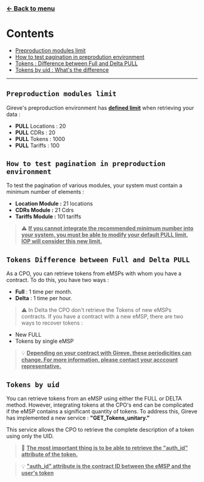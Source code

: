 ### [<- Back to menu](README.md)


# Contents

* [Preproduction modules limit](#preproduction-modules-limit)
* [How to test pagination in preprodution environment](#how-to-test-pagination-in-preproduction-environment)
* [Tokens : Difference between Full and Delta PULL](#tokens-difference-between-full-and-delta-pull)
* [Tokens by uid : What's the difference](#tokens-by-uid)
 
*** 

## `Preproduction modules limit`

Gireve's preproduction environment has **<ins>defined limit</ins>** when retrieving your data :

- **PULL** Locations : 20
- **PULL** CDRs : 20
- **PULL** Tokens : 1000 
- **PULL** Tariffs : 100


## `How to test pagination in preproduction environment`

To test the pagination of various modules, your system must contain a minimum number of elements : 

- **Location Module :** 21 locations
- **CDRs Module :** 21 Cdrs
- **Tariffs Module :** 101 tariffs

> :warning: **<ins>If you cannot integrate the recommended minimum number into your system, you must be able to modify your default PULL limit.
IOP will consider this new limit.</ins>**


## `Tokens Difference between Full and Delta PULL`

As a CPO, you can retrieve tokens from eMSPs with whom you have a contract.
To do this, you have two ways :

- **Full** : 1 time per month.
- **Delta** : 1 time per hour.

> :warning: In Delta the CPO don't retrieve the Tokens of new eMSPs contracts. 
If you have a contract with a new eMSP, there are two ways to recover tokens :

- New FULL
- Tokens by single eMSP

> :bulb: **<ins>Depending on your contract with Gireve, these periodicities can change. For more information, please contact your acccount representative.</ins>**

## `Tokens by uid`

You can retrieve tokens from an eMSP using either the FULL or DELTA method. However, integrating tokens at the CPO's end can be complicated if the eMSP contains a significant quantity of tokens. To address this, Gireve has implemented a new service : **"GET_Tokens_unitary."**

This service allows the CPO to retrieve the complete description of a token using only the UID.

> :memo: **<ins>The most important thing is to be able to retrieve the "auth_id" attribute of the token.</ins>**

> :bulb: **<ins>"auth_id" attribute is the contract ID between the eMSP and the user's token</ins>**

